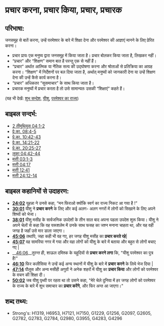 # प्रचार करना, प्रचार किया, प्रचार, प्रचारक #

## परिभाषा: ##

जनसमूह से बातें करना, उन्हें परमेश्वर के बारे में शिक्षा देना और परमेश्वर की आज्ञाएं मानने के लिए प्रेरित करना।

* प्रचार प्रायः एक मनुष्य द्वारा जनसमूह में किया जाता है। प्रचार बोलकर किया जाता है, लिखकर नहीं।
* “प्रचार” और “शिक्षण” समान बात है परन्तु एक से नहीं हैं।
* “प्रचार” अर्थात आत्मिक या नैतिक सत्य की उद्घोषणा करना और श्रोताओं से प्रतिक्रिया का आग्रह करना। “शिक्षण” में निर्देशनों पर बल दिया जाता है, अर्थात् मनुष्यों को जानकारी देना या उन्हें शिक्षण देना की उन्हें कैसे कार्य करना है।
* “प्रचार” अधिकतर “सुसमाचार” के साथ किया जाता है।
* प्रचारक मनुष्यों में प्रचार करता है तो उसे सामान्यतः उसकी “शिक्षाएं” कहते हैं।

(यह भी देखें: [शुभ सन्देश](../kt/goodnews.md), [यीशु](../kt/jesus.md), [परमेश्वर का राज्य](../kt/kingdomofgod.md))

## बाइबल सन्दर्भ: ##

* [2 तीमुथियुस 04:1-2](rc://en/tn/help/2ti/04/01)
* [प्रे.का. 08:4-5](rc://en/tn/help/act/08/04)
* [प्रे.का. 10:42-43](rc://en/tn/help/act/10/42)
* [प्रे.का. 14:21-22](rc://en/tn/help/act/14/21)
* [प्रे.का. 20:25-27](rc://en/tn/help/act/20/25)
* [लूका 04:42-44](rc://en/tn/help/luk/04/42)
* [मत्ती 03:1-3](rc://en/tn/help/mat/03/01)
* [मत्ती 04:17](rc://en/tn/help/mat/04/17)
* [मत्ती 12:41](rc://en/tn/help/mat/12/41)
* [मत्ती 24:12-14](rc://en/tn/help/mat/24/12)

## बाइबल कहानियों से उदाहरण: ##

* __[24:02](rc://en/tn/help/obs/24/02)__ यूहन्ना ने उनसे कहा, “मन फिराओ क्योंकि स्वर्ग का राज्य निकट आ गया है !”
* __[30:01](rc://en/tn/help/obs/30/01)__ यीशु ने __प्रचार करने__ के लिए और कई अलग- अलग नगरों में लोगों को सिखाने के लिए अपने शिष्यों को भेजा। 
* __[38:01](rc://en/tn/help/obs/38/01)__ यीशु मसीह के सार्वजनिक उपदेशों के तीन साल बाद अपना पहला उपदेश शुरू किया। यीशु ने अपने चेलों से कहा कि वह यरूशलेम में उनके साथ फसह का जश्न मनाना चाहता था, और यह वही जगह है जहाँ उसे मार डाला जाएगा।
* __[45:06](rc://en/tn/help/obs/45/06)__ तथापि, जहा कही भी वह गए, हर जगह यीशु मसीह का __प्रचार करते रहे__|
* __[45:07](rc://en/tn/help/obs/45/07)__ वह सामरिया नगर में गया और वहा लोगों को यीशु के बारे में बताया और बहुत से लोगों बचाए गए | 
* __[46:06](rc://en/tn/help/obs/46/06)__तुरन्त ही, शाऊल दमिश्क के यहूदियों से __प्रचार करने लगा__ कि, "यीशु परमेश्वर का पुत्र है!" 
* __[46:10](rc://en/tn/help/obs/46/10)__ फिर कलीसिया ने उन्हें कई अन्य स्थानों में यीशु के बारे में __प्रचार करने__ के लिये भेज दिया | 
* __[47:14](rc://en/tn/help/obs/47/14)__ पौलुस और अन्य मसीही अगुवों ने अनेक शहरों में यीशु का __प्रचार किया__ और लोगों को परमेश्वर के वचन की शिक्षा दी। 
* __[50:02](rc://en/tn/help/obs/50/02)__ जब यीशु पृथ्वी पर रहता था तो उसने कहा, "मेरे चेले दुनिया में हर जगह लोगों को परमेश्वर के राज्य के बारे में शुभ समाचार का __प्रचार करेंगे__, और फिर अन्त आ जाएगा।"

## शब्द तथ्य: ##

* Strong's: H1319, H6953, H7121, H7150, G1229, G1256, G2097, G2605, G2782, G2783, G2784, G2980, G3955, G4283, G4296
